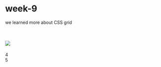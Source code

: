 # week-9

<!DOCTYPE html>
<html lang="en">
<head>
    <title>week-10</title>
    <meta charset="UTF-8">
    <meta name="viewport" content="width=device-width, initial-scale=1">
    <link href="./style.css" rel="stylesheet" type="text/css">
</head>
<body>
    <div id="app">
<div id="header">we learned more about CSS grid

</div>
<div id="nav" > <font color= "white">Our challenges included creating a media page 
    which can change in sizes depending on the size of the browser window. Im using grid not flex so it may not work('still working on it') </font> </div>
<div id="article-1"><font color ="white"><img src="./week-10/100.png" id="bs-paint" class="box">On some challenges we had to create functions and use dom to create some colorized boxes </font>
</div>
<div id="ad-area">4</div>
<div id="footer">5</div>
    </div>
</body>
</html>
